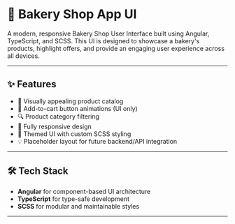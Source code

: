# 🧁 Bakery Shop App UI

A modern, responsive Bakery Shop User Interface built using Angular, TypeScript, and SCSS. This UI is designed to showcase a bakery's products, highlight offers, and provide an engaging user experience across all devices.

---

## ✨ Features

- 🍰 Visually appealing product catalog
- 🛒 Add-to-cart button animations (UI only)
- 🔍 Product category filtering
- 📱 Fully responsive design
- 🎨 Themed UI with custom SCSS styling
- 💡 Placeholder layout for future backend/API integration

---

## 🛠 Tech Stack

- **Angular** for component-based UI architecture
- **TypeScript** for type-safe development
- **SCSS** for modular and maintainable styles

---
